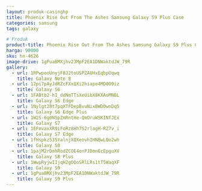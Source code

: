 ```yaml
---
layout: produk-casinghp
title: Phoenix Rise Out From The Ashes Samsung Galaxy S9 Plus Case
categories: samsung
tags: galaxy

# Produk
product-title: Phoenix Rise Out From The Ashes Samsung Galaxy S9 Plus Case
harga: 90000
sku: hn-4626
image-drive: 1gPuaBMXjhv23MpF2EA1DNWaktdJW_79R
gallery:
  - url: 1RPwpooUnyjFBJ2toUSPZAUHxEqbpUqwq
    title: Galaxy Note 8
  - url: 12pi7pAyJdRZcFXxQXi2hiapo4MD009iz
    title: Galaxy S6
  - url: 1FABtb2-hI_ddNmTTsXeUibX8KXAoMNBL
    title: Galaxy S6 Edge
  - url: 1Nylgt28t7pqXTFDepBvuNixBWD0wnDq5
    title: Galaxy S6 Edge Plus
  - url: 1W2S-6g0NSpZmRntHe-QmOruWSKINfJEx
    title: Galaxy S7
  - url: 1EFmvaxXR9iFoRz8Hh7S2rlagH-RZ7v_i
    title: Galaxy S7 Edge
  - url: 1fHspkz535YalnjXQXeovhIHNBwLQo2wh
    title: Galaxy S8
  - url: 1pajM2rDmhRodZCOE4onPJDmnEcEpguXV
    title: Galaxy S8 Plus
  - url: 1WwpRyjwIIjqH2gOQoSRlLRs1tT5WaqXF
    title: Galaxy S9
  - url: 1gPuaBMXjhv23MpF2EA1DNWaktdJW_79R
    title: Galaxy S9 Plus
---
```

